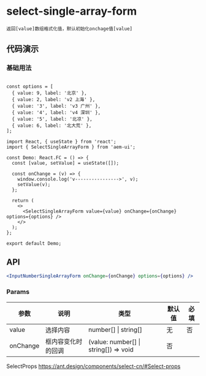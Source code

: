 # select-single-array-form

`返回[value]数组格式化值，默认初始化onchage值[value]`


## 代码演示

### 基础用法
```tsx

const options = [
  { value: 9, label: '北京' },
  { value: 2, label: 'v2 上海' },
  { value: '3', label: 'v3 广州' },
  { value: '4', label: 'v4 深圳' },
  { value: '5', label: '北凉' },
  { value: 6, label: '北大荒' },
];

import React, { useState } from 'react';
import { SelectSingleArrayForm } from 'aem-ui';

const Demo: React.FC = () => {
  const [value, setValue] = useState([]);

  const onChange = (v) => {
    window.console.log('v---------------->', v);
    setValue(v);
  };

  return (
    <>
      <SelectSingleArrayForm value={value} onChange={onChange} options={options} />
    </>
  );
};

export default Demo;

```


## API

```jsx | pure
<InputNumberSingleArrayForm onChange={onChange} options={options} />
```


### Params
| 参数     | 说明               | 类型                                        | 默认值 | 必填 |
| -------- | ------------------ | ------------------------------------------- | ------ | ---- |
| value    | 选择内容           | number[]  \|  string[]                      | 无     | 否   |
| onChange | 框内容变化时的回调 | (value: number[]       \| string[]) => void | 否     |      |

SelectProps https://ant.design/components/select-cn/#Select-props
